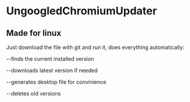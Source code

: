 # UngoogledChromiumUpdater 
## Made for linux

Just download the file with git and run it, does everything automatically:
  
  --finds the current installed version
  
  --downloads latest version if needed
  
  --generates desktop file for convinience 
  
  --deletes old versions
